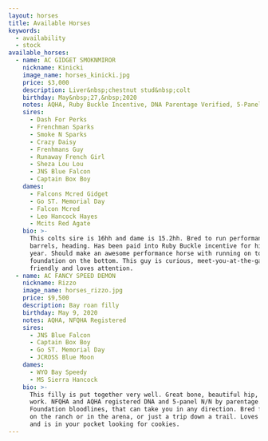 ```yaml
---
layout: horses
title: Available Horses
keywords:
  - availability
  - stock
available_horses:
  - name: AC GIDGET SMOKNMIROR
    nickname: Kinicki
    image_name: horses_kinicki.jpg
    price: $3,000
    description: Liver&nbsp;chestnut stud&nbsp;colt
    birthday: May&nbsp;27,&nbsp;2020
    notes: AQHA, Ruby Buckle Incentive, DNA Parentage Verified, 5-Panel&nbsp;N/N
    sires:
      - Dash For Perks
      - Frenchman Sparks
      - Smoke N Sparks
      - Crazy Daisy
      - Frenhmans Guy
      - Runaway French Girl
      - Sheza Lou Lou
      - JNS Blue Falcon
      - Captain Box Boy
    dames:
      - Falcons Mcred Gidget
      - Go ST. Memorial Day
      - Falcon Mcred
      - Leo Hancock Hayes
      - Mcits Red Agate
    bio: >-
      This colts sire is 16hh and dame is 15.2hh. Bred to run performance i.e.
      barrels, heading. Has been paid into Ruby Buckle incentive for his first
      year. Should make an awesome performance horse with running on top and
      foundation on the bottom. This guy is curious, meet-you-at-the-gate
      friendly and loves attention.
  - name: AC FANCY SPEED DEMON
    nickname: Rizzo
    image_name: horses_rizzo.jpg
    price: $9,500
    description: Bay roan filly
    birthday: May 9, 2020
    notes: AQHA, NFQHA Registered
    sires:
      - JNS Blue Falcon
      - Captain Box Boy
      - Go ST. Memorial Day
      - JCROSS Blue Moon
    dames:
      - WYO Bay Speedy
      - MS Sierra Hancock
    bio: >-
      This filly is put together very well. Great bone, beautiful hip, built to
      work. NFQHA and AQHA registered DNA and 5-panel N/N by parentage.
      Foundation bloodlines, that can take you in any direction. Bred for a job
      on the ranch or in the arena, or just a trip down a trail. Loves attention
      and is in your pocket looking for cookies.
---
```

